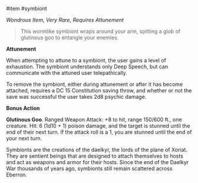  #item #symbiont 

*Wondrous Item, Very Rare, Requires Attunement*

> This wormlike symbiont wraps around your arm, spitting a glob of glutinous goo to entangle your enemies.

**Attunement**

When attempting to attune to a symbiont, the user gains a level of exhaustion. The symbiont understands only Deep Speech, but can communicate with the attuned user telepathically.

To remove the symbiont, either during attunement or after it has become attached, requires a DC 15 Constitution saving throw, and whether or not the save was successful the user takes 2d8 psychic damage.

**Bonus Action**

**Glutinous Goo**. Ranged Weapon Attack: +8 to hit, range 150/600 ft., one creature. Hit: 6 (1d10 + 1) poison damage, and the target is stunned until the end of their next turn.  If the attack roll is a 1, you are stunned until the end of your next turn.

Symbionts are the creations of the daelkyr, the lords of the plane of Xoriat. They are sentient beings that are designed to attach themselves to hosts and act as weapons and armor for their hosts. Since the end of the Daelkyr War thousands of years ago, symbionts still remain scattered across Eberron.
